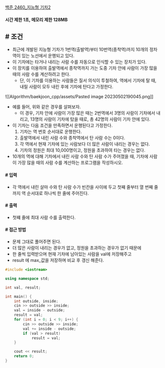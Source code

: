 
[백준 2460_지능형 기차2](https://www.acmicpc.net/problem/2460)


#### **시간 제한 1초, 메모리 제한 128MB**


## **# 조건**

- 최근에 개발된 지능형 기차가 1번역(출발역)부터 10번역(종착역)까지 10개의 정차역이 있는 노선에서 운행되고 있다. 
- 이 기차에는 타거나 내리는 사람 수를 자동으로 인식할 수 있는 장치가 있다. 
- 이 장치를 이용하여 출발역에서 종착역까지 가는 도중 기차 안에 사람이 가장 많을 때의 사람 수를 계산하려고 한다. 
	- 단, 이 기차를 이용하는 사람들은 질서 의식이 투철하여, 역에서 기차에 탈 때, 내릴 사람이 모두 내린 후에 기차에 탄다고 가정한다.

![[Algorithm/baekjoon_cpp/assets/Pasted image 20230502190045.png]]

- 예를 들어, 위와 같은 경우를 살펴보자. 
	- 이 경우, 기차 안에 사람이 가장 많은 때는 2번역에서 3명의 사람이 기차에서 내리고, 13명의 사람이 기차에 탔을 때로, 총 42명의 사람이 기차 안에 있다.
- 이 기차는 다음 조건을 만족하면서 운행된다고 가정한다.
	1.  기차는 역 번호 순서대로 운행한다.
	2.  출발역에서 내린 사람 수와 종착역에서 탄 사람 수는 0이다.
	3.  각 역에서 현재 기차에 있는 사람보다 더 많은 사람이 내리는 경우는 없다.
	4.  기차의 정원은 최대 10,000명이고, 정원을 초과하여 타는 경우는 없다.
- 10개의 역에 대해 기차에서 내린 사람 수와 탄 사람 수가 주어졌을 때, 기차에 사람이 가장 많을 때의 사람 수를 계산하는 프로그램을 작성하시오.


#### **# 입력**
- 각 역에서 내린 살마 수와 탄 사람 수가 빈칸을 사이에 두고 첫째 줄부터 열 번째 줄까지 역 순서대로 하나씩 한 줄에 주어진다.


#### **# 출력**
- 첫쨰 줄에 최대 사람 수를 출력한다.


#### **# 접근 방법**

- 문제 그대로 풀어주면 된다.
- 더 많은 사람이 내리는 경우가 없고, 정원을 초과하는 경우가 없기 때문에
- 한 줄씩 입력받으며 현재 기차에 남아있는 사람을 val에 저장해주고
- result 에 max_값을 저장하며 비교 후 갱신 해준다.

```c++
#include <iostream>

using namespace std;

int val, result;

int main() {
    int outside, inside;
    cin >> outside >> inside;
    val = inside - outside;
    result = val;
    for (int i = 0; i < 9; i++) {
        cin >> outside >> inside;
        val += inside - outside;
        if (val > result)
            result = val;
    }

    cout << result;
    return 0;
}
```
